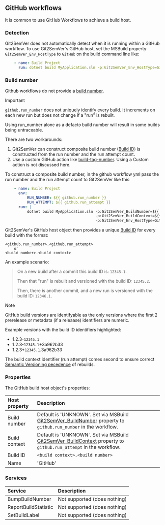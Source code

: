 ﻿---
uid: github-workflows
---

## GitHub workflows

It is common to use GitHub Workflows to achieve a build host.

### Detection

Git2SemVer does not automatically detect when it is running within a GitHub workflow. To use Git2SemVer's GitHub host, set the MSBuild property `Git2SemVer_Env_HostType` to `GitHub` on the build command line like:

```yaml
    - name: Build Project
      run: dotnet build MyApplication.sln -p:Git2SemVer_Env_HostType=GitHub
```

### Build number

Github workflows do not provide a [build number](xref:glossary#build-number).

> [!IMPORTANT]  
> `github.run_number` does not uniquely identify every build. It increments on each new run but does not change if a "run" is rebuilt.
>
> Using run_number alone as a defacto build number will result in some builds being untraceable.

There are two workarounds:

1. Git2SemVer can construct composite build number ([Build ID](xref:glossary#build-id)) is constructed from the run number and the run attempt count.
2. Use a custom GitHub action like [build-tag-number](https://github.com/onyxmueller/build-tag-number). Using a Custom action is not discussed here.

To construct a composite build number, in the github workflow yml pass the run number and the run attempt count
to Git2SemVer like this:

```yaml
    - name: Build Project
      env:
          RUN_NUMBER: ${{ github.run_number }}
          RUN_ATTEMPT: ${{ github.run_attempt }}
      run: |
          dotnet build MyApplication.sln -p:Git2SemVer_BuildNumber=${{ env.run_number }} \
                                         -p:Git2SemVer_BuildContext=${{ env.run_attempt }} \
                                         -p:Git2SemVer_Env_HostType=GitHub
```

Git2SemVer's GitHub host object then provides a unique [Build ID](xref:glossary#build-id) for every build with the format:

```
<github.run_number>.<github.run_attempt>
    or
<build number>.<build context>
```

An example scenario:

> On a new build after a commit this build ID is: `12345.1`. 
>
> Then that "run" is rebuilt and versioned with the build ID: `12345.2`.
>
> Then, there is another commit, and a new run is versioned with the build ID: `12346.1`.

> [!NOTE]
> GitHub build versions are identifyable as the only versions where the first 2 prerelease or metadata (if a releaase) identifiers are numeric.

Example versions with the build ID identifiers highlighted:

* 1.2.3-`12345.1`
* 1.2.3-`12345.1`+3a962b33
* 1.2.3+`12345.1`.3a962b33

The build context identifier (run attempt) comes second to ensure correct [Semantic Versioning pecedence](https://semver.org/#spec-item-11) of rebuilds.

### Properties

The GitHub build host object's properties:

| Host property | Description  |
|:-- |:-- |
| Build number  | Default is 'UNKNOWN'. Set via MSBuild [Git2SemVer_BuildNumber](xref:msbuild-properties##inputs) property to `github.run_number` in the workflow. |
| Build context | Default is 'UNKNOWN'. Set via MSBuild [Git2SemVer_BuildContext](xref:msbuild-properties##inputs) property to `github.run_attempt` in the workflow. |
| Build ID      | `<build context>.<build number>` |
| Name          | 'GitHub'    |

### Services

| Service | Description  |
|:-- |:-- |
| BumpBuildNumber       | Not supported (does nothing) |
| ReportBuildStatistic  | Not supported (does nothing) |
| SetBuildLabel         | Not supported (does nothing) |
